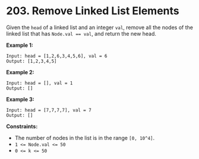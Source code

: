 # 203. Remove Linked List Elements

Given the `head` of a linked list and an integer `val`, remove all the nodes of the linked list that has `Node.val == val`, and return the new head.

**Example 1:**

    Input: head = [1,2,6,3,4,5,6], val = 6
    Output: [1,2,3,4,5]

**Example 2:**

    Input: head = [], val = 1
    Output: []

**Example 3:**

    Input: head = [7,7,7,7], val = 7
    Output: []

**Constraints:**

- The number of nodes in the list is in the range `[0, 10^4]`.
- `1 <= Node.val <= 50`
- `0 <= k <= 50`
